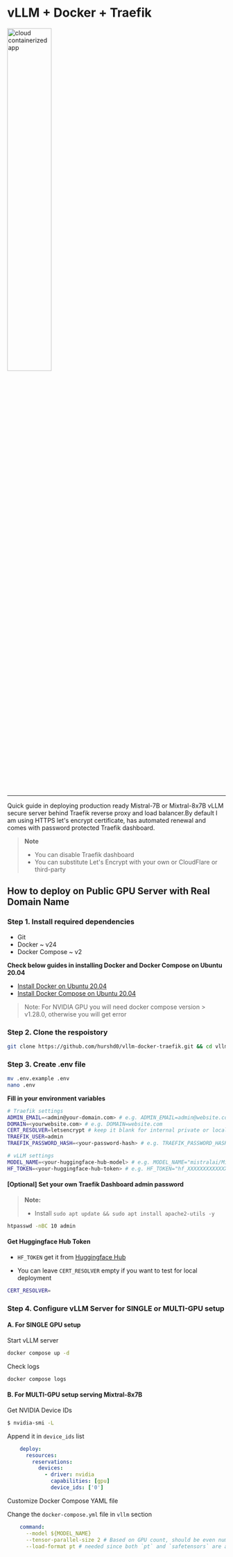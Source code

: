 # vLLM + Docker + Traefik 


<img src="https://i.imgur.com/ZBQX3DW.jpeg" alt="cloud containerized app"  width="45%"/>
<br/>
<hr/>

Quick guide in deploying production ready Mistral-7B or Mixtral-8x7B vLLM secure server behind Traefik reverse proxy and load balancer.By default I am using HTTPS let's encrypt certificate, has automated renewal and comes with password protected Traefik dashboard.

> __Note__  
>
> - You can disable Traefik dashboard  
> - You can substitute Let's Encrypt with your own or CloudFlare or third-party   

## How to deploy on Public GPU Server with Real Domain Name

### Step 1. Install required dependencies

- Git
- Docker ~ v24
- Docker Compose ~ v2

**Check below guides in installing Docker and Docker Compose on Ubuntu 20.04**

- [Install Docker on Ubuntu 20.04](https://www.digitalocean.com/community/tutorials/how-to-install-and-use-docker-on-ubuntu-20-04)
- [Install Docker Compose on Ubuntu 20.04](https://www.digitalocean.com/community/tutorials/how-to-install-and-use-docker-compose-on-ubuntu-22-04)

> Note: For NVIDIA GPU you will need docker compose version > v1.28.0, otherwise you will get error

### Step 2. Clone the respoistory
```bash
git clone https://github.com/hurshd0/vllm-docker-traefik.git && cd vllm-docker-traefik
```

### Step 3. Create .env file 
```bash
mv .env.example .env
nano .env
```

**Fill in your environment variables**
```bash
# Traefik settings
ADMIN_EMAIL=<admin@your-domain.com> # e.g. ADMIN_EMAIL=admin@website.com
DOMAIN=<yourwebsite.com> # e.g. DOMAIN=website.com
CERT_RESOLVER=letsencrypt # keep it blank for internal private or local net
TRAEFIK_USER=admin
TRAEFIK_PASSWORD_HASH=<your-password-hash> # e.g. TRAEFIK_PASSWORD_HASH=$2y$10$OfEBpHk52P/5Ad1qzDj79esMnuhaEbV5of7OBTSurzhtSENLeWzAW 

# vLLM settings
MODEL_NAME=<your-huggingface-hub-model> # e.g. MODEL_NAME="mistralai/Mistral-7B-Instruct-v0.1"
HF_TOKEN=<your-huggingface-hub-token> # e.g. HF_TOKEN="hf_XXXXXXXXXXXXXXXXX"
```

#### [Optional] Set your own Traefik Dashboard admin password

> **Note:**
> - Install `sudo apt update && sudo apt install apache2-utils -y`

```bash
htpasswd -nBC 10 admin
```
#### Get Huggingface Hub Token
- `HF_TOKEN` get it from [Huggingface Hub](https://huggingface.co/docs/hub/security-tokens)

- You can leave `CERT_RESOLVER` empty if you want to test for local deployment
```bash
CERT_RESOLVER=
```

### Step 4. Configure vLLM Server for SINGLE or MULTI-GPU setup

#### A. For SINGLE GPU setup 

Start vLLM server

```bash
docker compose up -d
```

Check logs
```bash
docker compose logs
```

#### B. For MULTI-GPU setup serving Mixtral-8x7B 

Get NVIDIA Device IDs
```bash
$ nvidia-smi -L
```

Append it in `device_ids` list 
```yaml
    deploy:
      resources:
        reservations:
          devices:
            - driver: nvidia
              capabilities: [gpu]
              device_ids: ['0'] 
```
Customize Docker Compose YAML file

Change the `docker-compose.yml` file in `vllm` section

```yaml
    command:
      --model ${MODEL_NAME}
      --tensor-parallel-size 2 # Based on GPU count, should be even number of GPUs
      --load-format pt # needed since both `pt` and `safetensors` are available
```




